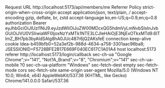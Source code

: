 Request URL
http://localhost:5173/api/members/me
Referrer Policy
strict-origin-when-cross-origin
accept
application/json, text/plain, */*
accept-encoding
gzip, deflate, br, zstd
accept-language
ko,en-US;q=0.9,en;q=0.8
authorization
Bearer eyJhbGciOiJIUzI1NiJ9.eyJzdWIiOiJuZW00MDcxQG5hdmVyLmNvbSIsInJvbGUiOiJVU0VSIiwiaWF0IjoxNzYxMTk1NTE3LCJleHAiOjE3NjExOTkxMTd9.6lTlmZ_BH7pb3byAIdSAlg8hA0JUc487r6jQ2AKsfeE
connection
keep-alive
cookie
Idea-b459bfb0=52a3ef2b-988d-4634-a758-3301aac96ba8; JSESSIONID=F5728BFE2B17E669F040EC617C1A01A4
host
localhost:5173
referer
http://localhost:5173/login/callback
sec-ch-ua
"Google Chrome";v="141", "Not?A_Brand";v="8", "Chromium";v="141"
sec-ch-ua-mobile
?0
sec-ch-ua-platform
"Windows"
sec-fetch-dest
empty
sec-fetch-mode
cors
sec-fetch-site
same-origin
user-agent
Mozilla/5.0 (Windows NT 10.0; Win64; x64) AppleWebKit/537.36 (KHTML, like Gecko) Chrome/141.0.0.0 Safari/537.36